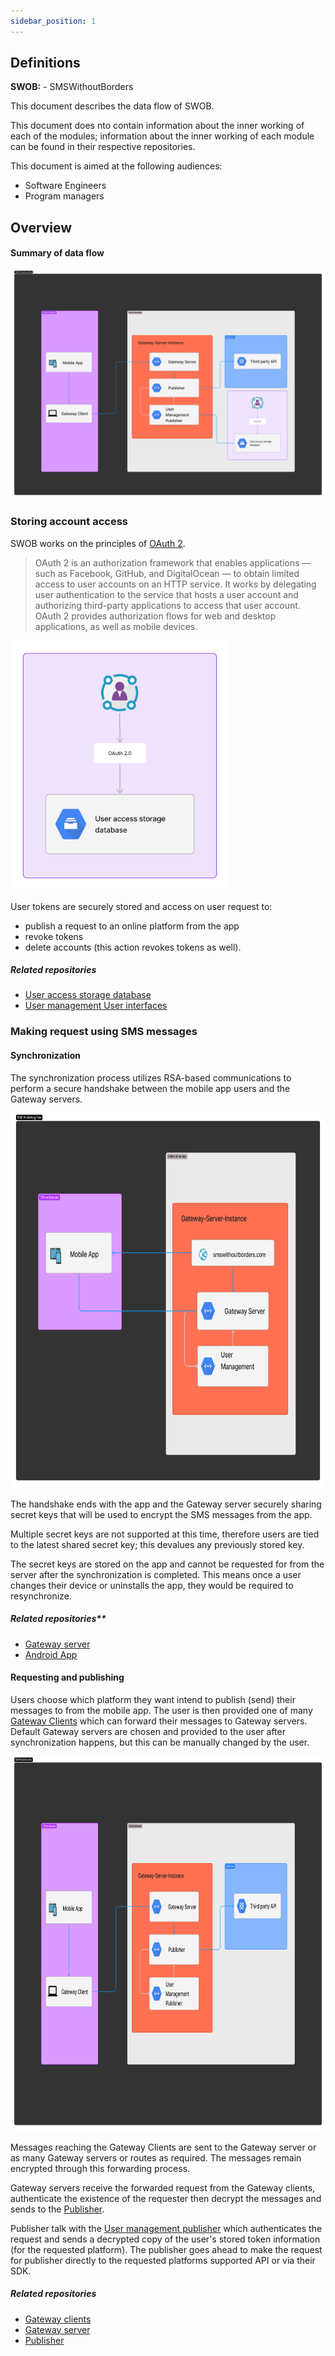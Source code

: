 ```yaml
---
sidebar_position: 1
---
```


## Definitions
**SWOB:** - SMSWithoutBorders

This document describes the data flow of SWOB.

This document does nto contain information about the inner working of each of the modules; information about the inner working of each module can be found in their respective repositories.

This document is aimed at the following audiences:
- Software Engineers
- Program managers


## Overview

#### Summary of data flow
<img alt="Figure: swob merge flow" src="https://github.com/smswithoutborders/SMSWithoutBorders-Resources/blob/a4d917822b9e8f8c4561761b0521b0df22a4bf36/multimedia/img/developers/swob_merge_flow.png" />

### Storing account access

SWOB works on the principles of [OAuth 2](https://www.digitalocean.com/community/tutorials/an-introduction-to-oauth-2).

> OAuth 2 is an authorization framework that enables applications — such as Facebook, GitHub, and DigitalOcean — to obtain limited access to user accounts on an HTTP service. It works by delegating user authentication to the service that hosts a user account and authorizing third-party applications to access that user account. OAuth 2 provides authorization flows for web and desktop applications, as well as mobile devices.

<img width="350" height="400" src="https://github.com/smswithoutborders/SMSWithoutBorders-Resources/blob/a4d917822b9e8f8c4561761b0521b0df22a4bf36/multimedia/img/developers/swob_auth.png" />

User tokens are securely stored and access on user request to:
- publish a request to an online platform from the app
- revoke tokens
- delete accounts (this action revokes tokens as well).

##### Related repositories
- [User access storage database](https://github.com/smswithoutborders/SMSwithoutborders-BE)
- [User management User interfaces](https://github.com/smswithoutborders/smswithoutborders.com)

### Making request using SMS messages

#### Synchronization

The synchronization process utilizes RSA-based communications to perform a secure handshake between the mobile app users and the Gateway servers.

<img width="750" height="600" src="https://github.com/smswithoutborders/SMSWithoutBorders-Resources/blob/a4d917822b9e8f8c4561761b0521b0df22a4bf36/multimedia/img/developers/swob_sync.png" />

The handshake ends with the app and the Gateway server securely sharing secret keys that will be used to encrypt the SMS messages from the app.

Multiple secret keys are not supported at this time, therefore users are tied to the latest shared secret key; this devalues any previously stored key.

The secret keys are stored on the app and cannot be requested for from the server after the synchronization is completed. This means once a user changes their device or uninstalls the app, they would be required to resynchronize.


##### Related repositories**
- [Gateway server](https://github.com/smswithoutborders/SMSWithoutBorders-Gateway-Server)
- [Android App](https://github.com/smswithoutborders/SMSwithoutBorders-App-Android)


#### Requesting and publishing

Users choose which platform they want intend to publish (send) their messages to from the mobile app. The user is then provided one of many [Gateway Clients](https://github.com/smswithoutborders/SMSWithoutBorders-Gateway-Client) which can forward their messages to Gateway servers. Default Gateway servers are chosen and provided to the user after synchronization happens, but this can be manually changed by the user.

<img width="750" height="600" src="https://github.com/smswithoutborders/SMSWithoutBorders-Resources/blob/a4d917822b9e8f8c4561761b0521b0df22a4bf36/multimedia/img/developers/swob_request_and_publish.png" />

Messages reaching the Gateway Clients are sent to the Gateway server or as many Gateway servers or routes as required.
The messages remain encrypted through this forwarding process.

Gateway servers receive the forwarded request from the Gateway clients, authenticate the existence of the requester then decrypt the messages and sends to the [Publisher](https://github.com/smswithoutborders/SMSWithoutBorders-Publisher).

Publisher talk with the [User management publisher](https://github.com/smswithoutborders/SMSwithoutborders-BE) which authenticates the request and sends a decrypted copy of the user's stored token information (for the requested platform). The publisher goes ahead to make the request for publisher directly to the requested platforms supported API or via their SDK.

##### Related repositories
- [Gateway clients](https://github.com/smswithoutborders/SMSWithoutBorders-Gateway-Client)
- [Gateway server](https://github.com/smswithoutborders/SMSWithoutBorders-Gateway-Server)
- [Publisher](https://github.com/smswithoutborders/SMSWithoutBorders-Publisher)
